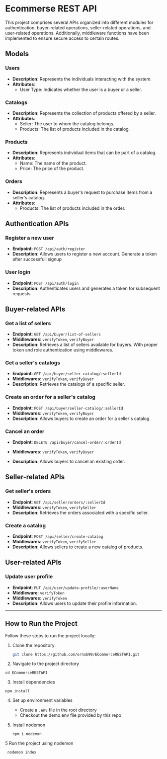 # Ecommerse REST API

This project comprises several APIs organized into different modules for authentication, buyer-related operations, seller-related operations, and user-related operations. Additionally, middleware functions have been implemented to ensure secure access to certain routes.

## Models

### Users
- **Description**: Represents the individuals interacting with the system.
- **Attributes**: 
  - User Type: Indicates whether the user is a buyer or a seller.

### Catalogs
- **Description**: Represents the collection of products offered by a seller.
- **Attributes**:
  - Seller: The user to whom the catalog belongs.
  - Products: The list of products included in the catalog.

### Products
- **Description**: Represents individual items that can be part of a catalog.
- **Attributes**:
  - Name: The name of the product.
  - Price: The price of the product.

### Orders
- **Description**: Represents a buyer's request to purchase items from a seller's catalog.
- **Attributes**:
  - Products: The list of products included in the order.



## Authentication APIs

### Register a new user
- **Endpoint**: `POST /api/auth/register`
- **Description**: Allows users to register a new account. Generate a token after successfull signup

### User login
- **Endpoint**: `POST /api/auth/login`
- **Description**: Authenticates users and generates a token for subsequent requests.

## Buyer-related APIs

### Get a list of sellers
- **Endpoint**: `GET /api/buyer/list-of-sellers`
- **Middlewares**: `verifyToken`, `verifyBuyer`
- **Description**: Retrieves a list of sellers available for buyers. With proper token and role authentication using middlewares.

### Get a seller's catalogs
- **Endpoint**: `GET /api/buyer/seller-catalog/:sellerId`
- **Middlewares**: `verifyToken`, `verifyBuyer`
- **Description**: Retrieves the catalogs of a specific seller.

### Create an order for a seller's catalog
- **Endpoint**: `POST /api/buyer/seller-catalog/:sellerId`
- **Middlewares**: `verifyToken`, `verifyBuyer`
- **Description**: Allows buyers to create an order for a seller's catalog.

### Cancel an order
- **Endpoint**: `DELETE /api/buyer/cancel-order/:orderId`

- **Middlewares**: `verifyToken`, `verifyBuyer`
- **Description**: Allows buyers to cancel an existing order.

## Seller-related APIs

### Get seller's orders
- **Endpoint**: `GET /api/seller/orders/:sellerId`
- **Middlewares**: `verifyToken`, `verifySeller`
- **Description**: Retrieves the orders associated with a specific seller.

### Create a catalog
- **Endpoint**: `POST /api/seller/create-catalog`
- **Middlewares**: `verifyToken`, `verifySeller`
- **Description**: Allows sellers to create a new catalog of products.

## User-related APIs

### Update user profile
- **Endpoint**: `PUT /api/user/update-profile/:userName`
- **Middleware**: `verifyToken`
- **Middlewares**: `verifyToken`
- **Description**: Allows users to update their profile information.

---

## How to Run the Project

Follow these steps to run the project locally:

1. Clone the repository:
   ```bash
   git clone https://github.com/ornob90/ECommerceRESTAPI.git
   
2.  Navigate to the project directory
```
cd ECommerceRESTAPI
```

3.  Install dependencies
```
npm install
```

4. Set up environment variables
   - Create a `.env` file in the root directory
   - Checkout the demo.env file provided by this repo

5. Install nodemon
   ```
   npm i nodemon
   ```

5 Run the project using nodemon
```
 nodemon index
```



 
